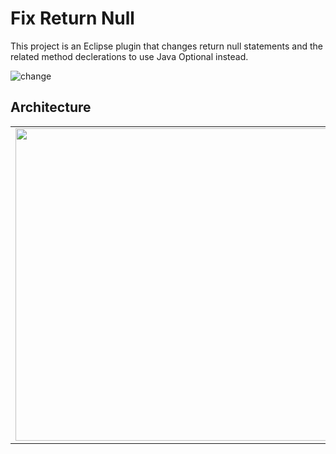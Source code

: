 # Fix Return Null

This project is an Eclipse plugin that changes return null statements and the related method declerations to use Java Optional instead.

![change](https://user-images.githubusercontent.com/34590815/116782186-4f32ff00-aaa5-11eb-9cd1-65ef9609f4cb.png)


## Architecture

<table>
  <td><img src="https://user-images.githubusercontent.com/34590815/116782389-6d4d2f00-aaa6-11eb-98ea-1a04f1ee3b7c.png" width="500"></td>
  <td><img src="https://user-images.githubusercontent.com/34590815/116782398-7b02b480-aaa6-11eb-9625-6787d390dbba.png" width="500"></td>
</table>

